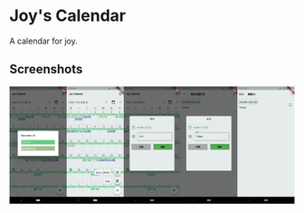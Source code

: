 # Joy's Calendar

A calendar for joy.

## Screenshots
<img src="screenshots/home-1.png" width="20%" align="left">
<img src="screenshots/home-2.png" width="20%" align="left">
<img src="screenshots/home-3.png" width="20%" align="left">
<img src="screenshots/mylist-1.png" width="20%" align="left">
<img src="screenshots/mylist-2.png" width="20%" align="left">